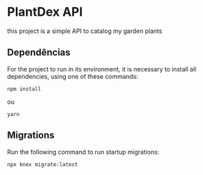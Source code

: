 # PlantDex API

this project is a simple API to catalog my garden plants

## Dependências
For the project to run in its environment, it is necessary to install all dependencies, using one of these commands:
~~~
npm install
~~~
ou
~~~
yarn
~~~

## Migrations
Run the following command to run startup migrations:
~~~
npx knex migrate:latest
~~~